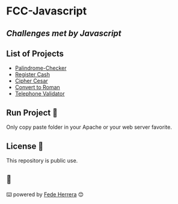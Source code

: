 # FCC-Javascript

## _Challenges met by Javascript_

## List of Projects

- [Palindrome-Checker](https://github.com/FedeHerrera10)
- [Register Cash](https://github.com/FedeHerrera10)
- [Cipher Cesar](https://github.com/FedeHerrera10)
- [Convert to Roman](https://github.com/FedeHerrera10)
- [Telephone Validator](https://github.com/FedeHerrera10)

## Run Project 🔧

Only copy paste folder in your Apache or your web server favorite.

## License 📄

This repository is public use.

## 🎁

⌨️ powered by [Fede Herrera](https://github.com/FedeHerrera10) 😊
